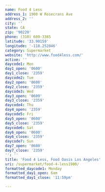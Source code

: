 ```yaml
---
name: Food 4 Less
address_1: 1900 W Rosecrans Ave
address_2: ''
city: ''
state: CA
zip: '90220'
phone: (310) 609-3385
latitude: '33.90159'
longitude: '-118.252046'
category: Supermarket
website: 'http://www.food4less.com/'
active: ''
daycode1: Mon
day1_open: '0600'
day1_close: '2359'
daycode2: Tue
day2_open: '0600'
day2_close: '2359'
daycode3: Wed
day3_open: '0600'
day3_close: '2359'
daycode4: Thu
day4_open: '2359'
daycode5: Fri
day5_open: '0600'
day5_close: '2359'
daycode6: Sat
day6_open: '0600'
day6_close: '2359'
daycode7: Sun
day7_open: '0600'
day7_close: '2359'
'': ''
title: 'Food 4 Less, Food Oasis Los Angeles'
uri: /supermarket/food-4-less1900/
formatted_daycode1: Monday
formatted_day1_open: 6am
formatted_day1_close: '11:59pm'

---
```


